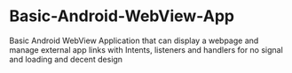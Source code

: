 # Basic-Android-WebView-App
Basic Android WebView Application that can display a webpage and manage external app links with Intents, listeners and handlers for no signal and loading and decent design
